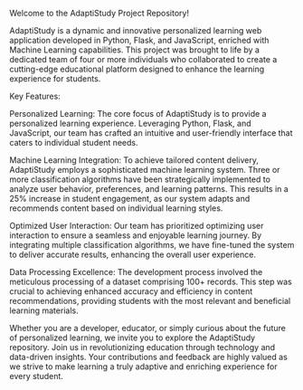 Welcome to the AdaptiStudy Project Repository!

AdaptiStudy is a dynamic and innovative personalized learning web application developed in Python, Flask, and JavaScript, enriched with Machine Learning capabilities. This project was brought to life by a dedicated team of four or more individuals who collaborated to create a cutting-edge educational platform designed to enhance the learning experience for students.

Key Features:

Personalized Learning: The core focus of AdaptiStudy is to provide a personalized learning experience. Leveraging Python, Flask, and JavaScript, our team has crafted an intuitive and user-friendly interface that caters to individual student needs.

Machine Learning Integration: To achieve tailored content delivery, AdaptiStudy employs a sophisticated machine learning system. Three or more classification algorithms have been strategically implemented to analyze user behavior, preferences, and learning patterns. This results in a 25% increase in student engagement, as our system adapts and recommends content based on individual learning styles.

Optimized User Interaction: Our team has prioritized optimizing user interaction to ensure a seamless and enjoyable learning journey. By integrating multiple classification algorithms, we have fine-tuned the system to deliver accurate results, enhancing the overall user experience.

Data Processing Excellence: The development process involved the meticulous processing of a dataset comprising 100+ records. This step was crucial to achieving enhanced accuracy and efficiency in content recommendations, providing students with the most relevant and beneficial learning materials.

Whether you are a developer, educator, or simply curious about the future of personalized learning, we invite you to explore the AdaptiStudy repository. Join us in revolutionizing education through technology and data-driven insights. Your contributions and feedback are highly valued as we strive to make learning a truly adaptive and enriching experience for every student.
